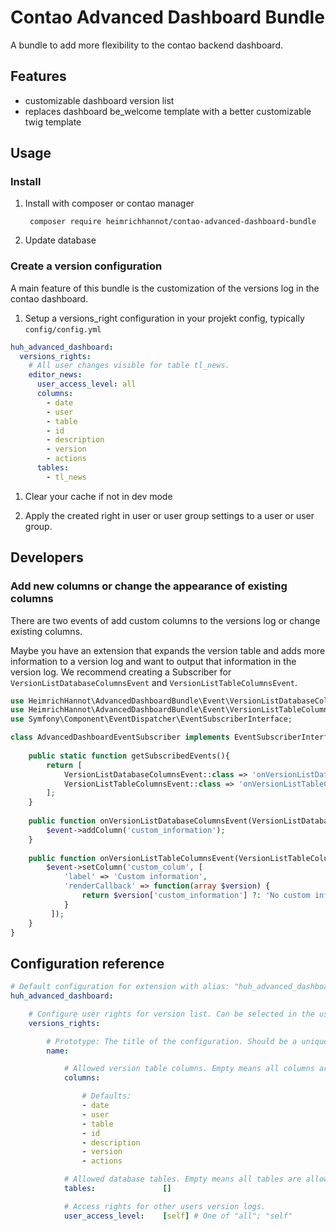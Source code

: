 # Contao Advanced Dashboard Bundle

A bundle to add more flexibility to the contao backend dashboard.

## Features
- customizable dashboard version list
- replaces dashboard be_welcome template with a better customizable twig template

## Usage

### Install  

1. Install with composer or contao manager

        composer require heimrichhannot/contao-advanced-dashboard-bundle

1. Update database

### Create a version configuration

A main feature of this bundle is the customization of the versions log in the contao dashboard. 

1. Setup a versions_right configuration in your projekt config, typically `config/config.yml`

```yaml
huh_advanced_dashboard:
  versions_rights:
    # All user changes visible for table tl_news.
    editor_news:
      user_access_level: all
      columns:
        - date
        - user
        - table
        - id
        - description
        - version
        - actions
      tables:
        - tl_news
```

1. Clear your cache if not in dev mode

1. Apply the created right in user or user group settings to a user or user group.

## Developers

### Add new columns or change the appearance of existing columns

There are two events of add custom columns to the versions log or change existing columns. 

Maybe you have an extension that expands the version table and adds more information to a version log and want to output that information in the version log. We recommend creating a Subscriber for `VersionListDatabaseColumnsEvent` and `VersionListTableColumnsEvent`.

```php
use HeimrichHannot\AdvancedDashboardBundle\Event\VersionListDatabaseColumnsEvent;
use HeimrichHannot\AdvancedDashboardBundle\Event\VersionListTableColumnsEvent;
use Symfony\Component\EventDispatcher\EventSubscriberInterface;

class AdvancedDashboardEventSubscriber implements EventSubscriberInterface {
    
    public static function getSubscribedEvents(){
        return [
            VersionListDatabaseColumnsEvent::class => 'onVersionListDatabaseColumnsEvent',
            VersionListTableColumnsEvent::class => 'onVersionListTableColumnsEvent',
        ];
    }
    
    public function onVersionListDatabaseColumnsEvent(VersionListDatabaseColumnsEvent $event) {
        $event->addColumn('custom_information');
    }
    
    public function onVersionListTableColumnsEvent(VersionListTableColumnsEvent $event) {
        $event->setColumn('custom_colum', [
            'label' => 'Custom information', 
            'renderCallback' => function(array $version) {
                return $version['custom_information'] ?: 'No custom information';
            }
         ]);
    }
}
```

## Configuration reference
```yaml
# Default configuration for extension with alias: "huh_advanced_dashboard"
huh_advanced_dashboard:

    # Configure user rights for version list. Can be selected in the user and user group settings.
    versions_rights:

        # Prototype: The title of the configuration. Should be a unique alias/name containing just 'a-z0-9-_' like 'all_users','editor_news'.
        name:

            # Allowed version table columns. Empty means all columns are allowed.
            columns:

                # Defaults:
                - date
                - user
                - table
                - id
                - description
                - version
                - actions

            # Allowed database tables. Empty means all tables are allowed.
            tables:               []

            # Access rights for other users version logs.
            user_access_level:    [self] # One of "all"; "self"
```